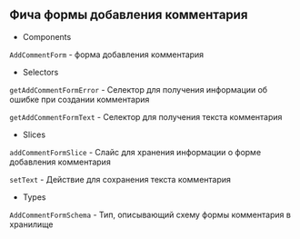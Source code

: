 ## Фича формы добавления комментария

- Components

`AddCommentForm` - форма добавления комментария

- Selectors

`getAddCommentFormError` - Селектор для получения информации об ошибке при создании комментария

`getAddCommentFormText` - Селектор для получения текста комментария

- Slices

`addCommentFormSlice` - Слайс для хранения информации о форме добавления комментария

`setText` - Действие для сохранения текста комментария

- Types

`AddCommentFormSchema` - Тип, описывающий схему формы комментария в хранилище
